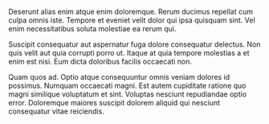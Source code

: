 Deserunt alias enim atque enim doloremque. Rerum ducimus repellat cum culpa omnis iste. Tempore et eveniet velit dolor qui ipsa quisquam sint. Vel enim necessitatibus soluta molestiae ea rerum qui.
 Suscipit consequatur aut aspernatur fuga dolore consequatur delectus. Non quis velit aut quia corrupti porro ut. Itaque at quia tempore molestias a et enim est nisi. Eum dicta doloribus facilis occaecati non.
 Quam quos ad. Optio atque consequuntur omnis veniam dolores id possimus. Numquam occaecati magni. Est autem cupiditate ratione quo magni similique voluptatum et sint. Voluptas nesciunt repudiandae optio error. Doloremque maiores suscipit dolorem aliquid qui nesciunt consequatur vitae reiciendis.